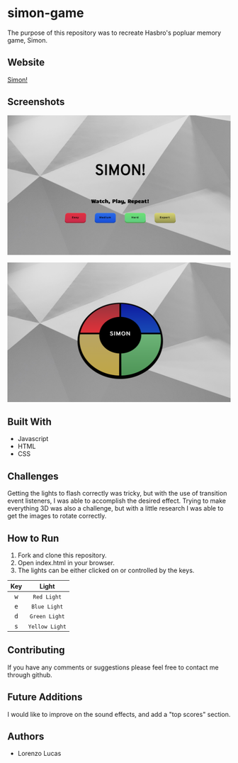 # simon-game

The purpose of this repository was to recreate Hasbro's popluar memory game, Simon. 

## Website

[Simon!](https://llucas314.github.io/simon-game/)

## Screenshots

![homepage](./images/simon-hp.png)

![gameplay](./images/simon.png)


## Built With

* Javascript
* HTML
* CSS

## Challenges

Getting the lights to flash correctly was tricky, but with the use of transition event listeners, I was able to accomplish the desired effect. Trying to make everything 3D was also a challenge, but with a little research I was able to get the images to rotate correctly. 

## How to Run

1. Fork and clone this repository.
2. Open index.html in your browser.
3. The lights can be either clicked on or controlled by the keys.

|Key|Light|
|:---:|:---:|
|<kbd>w</kbd>| `Red Light`|
|<kbd>e</kbd>| `Blue Light`|
|<kbd>d</kbd>| `Green Light`|
|<kbd>s</kbd>| `Yellow Light`|

  
## Contributing

If you have any comments or suggestions please feel free to contact me through github.  

## Future Additions

I would like to improve on the sound effects, and add a "top scores" section.

## Authors

* Lorenzo Lucas 
